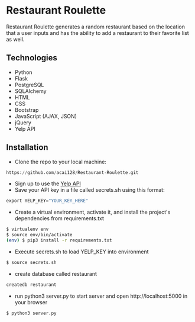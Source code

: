 # Restaurant Roulette 

Restaurant Roulette generates a random restaurant based on the location that a user inputs and has the ability to add a restaurant to their favorite list as well. 

## Technologies 

* Python 
* Flask 
* PostgreSQL
* SQLAlchemy
* HTML 
* CSS
* Bootstrap
* JavaScript (AJAX, JSON)
* jQuery 
* Yelp API 

## Installation 

* Clone the repo to your local machine: 
```python
https://github.com/acai128/Restaurant-Roulette.git
```
* Sign up to use the [Yelp API](https://www.yelp.com/developers/documentation/v3/get_started)
* Save your API key in a file called secrets.sh using this format: 

```python
export YELP_KEY="YOUR_KEY_HERE"
```

* Create a virtual environment, activate it, and install the project's dependencies from requirements.txt 

```bash
$ virtualenv env
$ source env/bin/activate
(env) $ pip3 install -r requirements.txt
```
* Execute secrets.sh to load YELP_KEY into environment 

```bash
$ source secrets.sh
```

* create database called restaurant 

```bash
createdb restaurant
```

* run python3 server.py to start server and open http://localhost:5000 in your browser

```bash
$ python3 server.py
```


